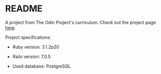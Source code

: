 # README

A project from The Odin Project's curriculum. Check out the project
page [here](https://www.theodinproject.com/lessons/ruby-on-rails-flight-booker).

Project specifications:

* Ruby version: 3.1.2p20

* Rails version: 7.0.5

* Used database: PostgreSQL